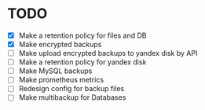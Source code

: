 # TODO

- [x] Make a retention policy for files and DB
- [x] Make encrypted backups
- [ ] Make upload encrypted backups to yandex disk by API
- [ ] Make a retention policy for yandex disk
- [ ] Make MySQL backups
- [ ] Make prometheus metrics
- [ ] Redesign config for backup files
- [ ] Make multibackup for Databases
